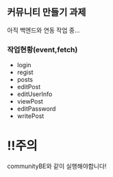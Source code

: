 ## 커뮤니티 만들기 과제<br>
아직 백엔드와 연동 작업 중...

### 작업현황(event,fetch)<br>
- login
- regist
- posts
- editPost
- editUserInfo
- viewPost
- editPassword
- writePost

# ‼️주의<br>
communityBE와 같이 실행해야합니다!